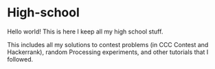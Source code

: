 # High-school

Hello world! This is here I keep all my high school stuff.

This includes all my solutions to contest problems (in CCC Contest and Hackerrank), random Processing experiments, and other tutorials that I followed. 


